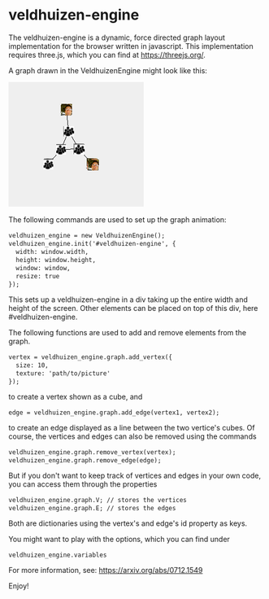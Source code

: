 # veldhuizen-engine

The veldhuizen-engine is a dynamic, force directed graph layout implementation for the browser written in javascript. This implementation requires three.js, which you can find at https://threejs.org/.

A graph drawn in the VeldhuizenEngine might look like this: 

![graph](https://raw.githubusercontent.com/thwee-alchemist/veldhuizen-engine/master/graph.png)

The following commands are used to set up the graph animation:

    veldhuizen_engine = new VeldhuizenEngine();
    veldhuizen_engine.init('#veldhuizen-engine', {
      width: window.width, 
      height: window.height, 
      window: window,
      resize: true
    });
    
This sets up a veldhuizen-engine in a div taking up the entire width and height of the screen. Other elements can be placed on top of this div, here #veldhuizen-engine.

The following functions are used to add and remove elements from the graph. 

    vertex = veldhuizen_engine.graph.add_vertex({
      size: 10,
      texture: 'path/to/picture'
    });
    
to create a vertex shown as a cube, and 

    edge = veldhuizen_engine.graph.add_edge(vertex1, vertex2);
    
to create an edge displayed as a line between the two vertice's cubes. Of course, the vertices and edges can also be removed using the commands

    veldhuizen_engine.graph.remove_vertex(vertex);
    veldhuizen_engine.graph.remove_edge(edge);
    
But if you don't want to keep track of vertices and edges in your own code, you can access them through the properties

    veldhuizen_engine.graph.V; // stores the vertices
    veldhuizen_engine.graph.E; // stores the edges

Both are dictionaries using the vertex's and edge's id property as keys. 

You might want to play with the options, which you can find under 

    veldhuizen_engine.variables
    
For more information, see: https://arxiv.org/abs/0712.1549

Enjoy!
